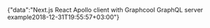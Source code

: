 {"data":"Next.js React Apollo client with Graphcool GraphQL server example2018-12-31T19:55:57+03:00"}
